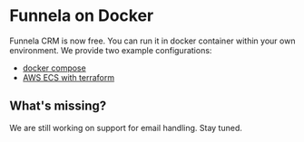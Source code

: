 Funnela on Docker
===

Funnela CRM is now free. You can run it in docker container within your own environment. We provide two example configurations:


- [docker compose](https://github.com/funnela/docker-compose)
- [AWS ECS with terraform](https://github.com/funnela/terraform-example)


What's missing?
---

We are still working on support for email handling. Stay tuned.
